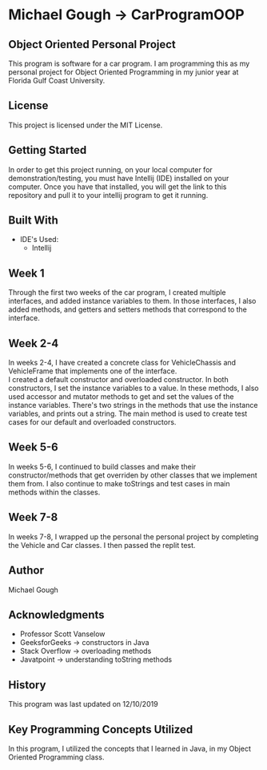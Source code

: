 # Michael Gough -> CarProgramOOP
## Object Oriented Personal Project
This program is software for a car program.
I am programming this as my personal project for Object Oriented Programming in my junior year at Florida Gulf Coast University.

## License 

This project is licensed under the MIT License.

## Getting Started

In order to get this project running, on your local computer for demonstration/testing, 
you must have Intellij (IDE) installed on your computer. 
Once you have that installed, you will get the link to this repository and pull it to your
intellij program to get it running.

## Built With

* IDE's Used:
    * Intellij

## Week 1  

Through the first two weeks of the car program, I created multiple interfaces, and added instance variables to them. 
In those interfaces, I also added methods, and getters and setters methods that correspond to the interface. 

## Week 2-4

In weeks 2-4, I have created a concrete class for VehicleChassis and VehicleFrame that implements one of the interface.  
I created a default constructor and overloaded constructor. In both constructors, I set the instance variables to a value. 
In these methods, I also used accessor and mutator methods to get and set the values of the instance variables. 
There's two strings in the methods that use the instance variables, and prints out a string. 
The main method is used to create test cases for our default and overloaded constructors. 

## Week 5-6

In weeks 5-6, I continued to build classes and make their constructor/methods that get overriden by 
other classes that we implement them from. I also continue to make toStrings and test cases in main methods within the classes. 

## Week 7-8

In weeks 7-8, I wrapped up the personal the personal project by completing the Vehicle and Car classes. I 
then passed the replit test. 

## Author

Michael Gough

## Acknowledgments

* Professor Scott Vanselow
* GeeksforGeeks -> constructors in Java 
* Stack Overflow -> overloading methods
* Javatpoint -> understanding toString methods  

## History

This program was last updated on 12/10/2019

## Key Programming Concepts Utilized

In this program, I utilized the concepts that I learned in Java, in my Object Oriented Programming class.


